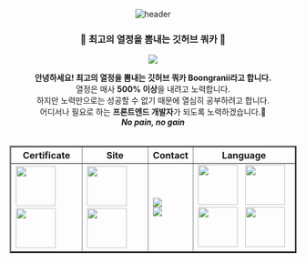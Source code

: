 <div align="center"> 

![header](https://capsule-render.vercel.app/api?type=cylinder&color=auto&height=150&section=header&text=Boongranii&fontColor=ffffff&fontSize=70&animation=fadeIn&fontAlignY=55&desc=%20&descAlignY=62&descAlign=62)
###  🐶 최고의 열정을 뽐내는 깃허브 쿼카 🐒
<a href="https://hits.seeyoufarm.com"><img src="https://hits.seeyoufarm.com/api/count/incr/badge.svg?url=https%3A%2F%2Fgithub.com%2Fbbjbc%2Fhit-counter&count_bg=%2360D680&title_bg=%23956031&icon=&icon_color=%23E7E7E7&title=hits&edge_flat=false"/></a>
<br/>
        <div><b>안녕하세요! 최고의 열정을 뽐내는 깃허브 쿼카 Boongranii라고 합니다.</b></div>
        <div>열정은 매사 <b>500% 이상</b>을 내려고 노력합니다.</div> 
        <div>하지만 노력만으로는 성공할 수 없기 때문에 열심히 공부하려고 합니다.</div> 
        <div>어디서나 필요로 하는 <b>프론트엔드 개발자</b>가 되도록 노력하겠습니다.🥇</div>
        <div><b><i>No pain, no gain</i></b></div>
<br/>


<table border="2">
        <tr>
                <th>Certificate</th>
                <th>Site</th>
                <th>Contact</th>
                <th>Language</th>
        </tr>
        <tr>
                <td>
                        <img src="https://github.com/bbjbc/bbjbc/assets/102457140/aa33a41a-6473-4e28-a3cc-d0ce8585bd14" width="70"> &nbsp;
                        <img src="https://github.com/bbjbc/bbjbc/assets/102457140/ccfa7e8f-7784-4f40-a570-393f934335ee" width="70"> 
                </td>
                <td>
                        <a href="https://bbjbc.github.io"><img src="https://github.com/bbjbc/bbjbc/assets/102457140/870d50da-f390-4b47-a57a-9e7d95a93d62" width="70" /></a> &nbsp;
                        <a href="https://www.instagram.com/boongranii"><img src="https://github.com/bbjbc/bbjbc/assets/102457140/2c0b8b46-cdee-4a59-a3cb-4d3fb2ad45eb" width="70" /></a> 
                </td>
                <td>
                        <img src="https://img.shields.io/badge/📫-aoo4550@naver.com-blue"> <br>
                        <img src="https://img.shields.io/badge/🏫-aoo4550@kyonggi.ac.kr-green">                
                </td>
                <td>
                        <img src="https://github.com/bbjbc/bbjbc/assets/102457140/5317d495-7117-44e8-a7c8-a038db404d7c" width="70" /> &nbsp;
                        <img src="https://github.com/bbjbc/bbjbc/assets/102457140/0e89b02a-345c-44a9-88f4-294cceb04765" width="70" /> &nbsp;
                        <img src="https://github.com/bbjbc/bbjbc/assets/102457140/6acd8e30-964f-49fe-8c7d-0432de34804e" width="70" /> &nbsp;
                        <img src="https://github.com/bbjbc/bbjbc/assets/102457140/28f66cd3-bd08-4557-80b8-8c90fbf45eb8" width="70" />
                </td>
        
</table>
</div>
